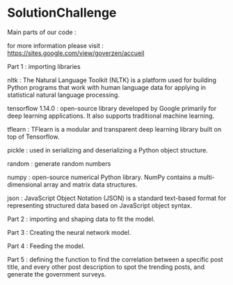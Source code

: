 # SolutionChallenge
Main parts of our code :

for more information please visit : https://sites.google.com/view/goverzen/accueil

Part 1 : importing libraries 

nltk : The Natural Language Toolkit (NLTK) is a platform used for building Python programs that work with human language data for applying in statistical natural language processing.

tensorflow 1.14.0 : open-source library developed by Google primarily for deep learning applications. It also supports traditional machine learning.

tflearn : TFlearn is a modular and transparent deep learning library built on top of Tensorflow.

pickle : used in serializing and deserializing a Python object structure.

random : generate random numbers

numpy :  open-source numerical Python library. NumPy contains a multi-dimensional array and matrix data structures.

json : JavaScript Object Notation (JSON) is a standard text-based format for representing structured data based on JavaScript object syntax.


Part 2 : importing and shaping data to fit the model.

Part 3 : Creating the neural network model.

Part 4 : Feeding the model.

Part 5 : defining the function to find the correlation between a specific post title, and every other post description to spot the trending posts, and generate the government surveys.

